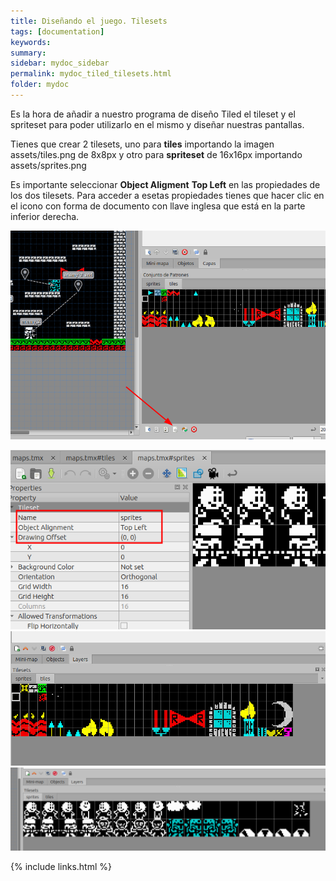 ```yaml
---
title: Diseñando el juego. Tilesets
tags: [documentation]
keywords:
summary: 
sidebar: mydoc_sidebar
permalink: mydoc_tiled_tilesets.html
folder: mydoc
---
```


Es la hora de añadir a nuestro programa de diseño Tiled el tileset y el spriteset para poder utilizarlo en el mismo y diseñar nuestras pantallas.

Tienes que crear 2 tilesets, uno para **tiles** importando la imagen assets/tiles.png de 8x8px y otro para **spriteset** de 16x16px importando assets/sprites.png

Es importante seleccionar **Object Aligment** **Top Left** en las propiedades de los dos tilesets. Para acceder a esetas propiedades tienes que hacer clic en el icono con forma de documento con llave inglesa que está en la parte inferior derecha.

![](images/sprites_tileset_properties_button.png)

![](images/sprites_tileset_properties.png)
![](images/tilesets.png)
![](images/tileset_sprites.png)

{% include links.html %}

